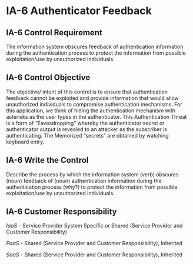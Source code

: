 # IA-6 Authenticator Feedback
## IA-6 Control Requirement
The information system obscures feedback of authentication information during the authentication process to protect the information from possible exploitation/use by unauthorized individuals.
## IA-6 Control Objective
The objective/ intent of this control is to ensure that authentication feedback cannot be exploited and provide information that would allow unauthorized individuals to compromise authentication mechanisms. For this application, we think of hiding the authentication mechanism with asterisks as the user types in the authenticator. This Authentication Threat is a form of “Eavesdropping” whereby the authenticator secret or authenticator output is revealed to an attacker as the subscriber is authenticating. The Memorized “secrets” are obtained by watching keyboard entry.
## IA-6 Write the Control
Describe the process by which the information system (verb) obscures (noun) feedback of (noun) authentication information during the authentication process (why?) to protect the information from possible exploitation/use by unauthorized individuals.
## IA-6 Customer Responsibility
*IaaS* - Service Provider System Specific or Shared (Service Provider and Customer Responsibility)

*PaaS* - Shared (Service Provider and Customer Responsibility), Inherited

*SaaS* - Shared (Service Provider and Customer Responsibility), Inherited
